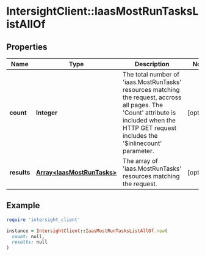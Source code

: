 # IntersightClient::IaasMostRunTasksListAllOf

## Properties

| Name | Type | Description | Notes |
| ---- | ---- | ----------- | ----- |
| **count** | **Integer** | The total number of &#39;iaas.MostRunTasks&#39; resources matching the request, accross all pages. The &#39;Count&#39; attribute is included when the HTTP GET request includes the &#39;$inlinecount&#39; parameter. | [optional] |
| **results** | [**Array&lt;IaasMostRunTasks&gt;**](IaasMostRunTasks.md) | The array of &#39;iaas.MostRunTasks&#39; resources matching the request. | [optional] |

## Example

```ruby
require 'intersight_client'

instance = IntersightClient::IaasMostRunTasksListAllOf.new(
  count: null,
  results: null
)
```

